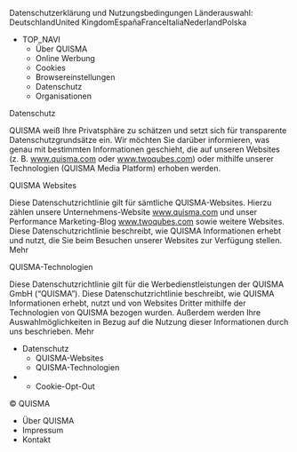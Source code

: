Datenschutzerklärung und Nutzungsbedingungen Länderauswahl: DeutschlandUnited KingdomEspañaFranceItaliaNederlandPolska

*   TOP\_NAVI
    *   Über QUISMA
    *   Online Werbung
    *   Cookies
    *   Browsereinstellungen
    *   Datenschutz
    *   Organisationen

Datenschutz

QUISMA weiß Ihre Privatsphäre zu schätzen und setzt sich für transparente Datenschutzgrundsätze ein. Wir möchten Sie darüber informieren, was genau mit bestimmten Informationen geschieht, die auf unseren Websites (z. B. www.quisma.com oder www.twoqubes.com) oder mithilfe unserer Technologien (QUISMA Media Platform) erhoben werden.

QUISMA Websites

Diese Datenschutzrichtlinie gilt für sämtliche QUISMA-Websites. Hierzu zählen unsere Unternehmens-Website www.quisma.com und unser Performance Marketing-Blog www.twoqubes.com sowie weitere Websites. Diese Datenschutzrichtlinie beschreibt, wie QUISMA Informationen erhebt und nutzt, die Sie beim Besuchen unserer Websites zur Verfügung stellen. Mehr

QUISMA-Technologien

Diese Datenschutzrichtlinie gilt für die Werbedienstleistungen der QUISMA GmbH (“QUISMA”). Diese Datenschutzrichtlinie beschreibt, wie QUISMA Informationen erhebt, nutzt und von Websites Dritter mithilfe der Technologien von QUISMA bezogen wurden. Außerdem werden Ihre Auswahlmöglichkeiten in Bezug auf die Nutzung dieser Informationen durch uns beschrieben. Mehr

*   Datenschutz
    *   QUISMA-Websites
    *   QUISMA-Technologien
*   *   Cookie-Opt-Out

© QUISMA

*   Über QUISMA
*   Impressum
*   Kontakt